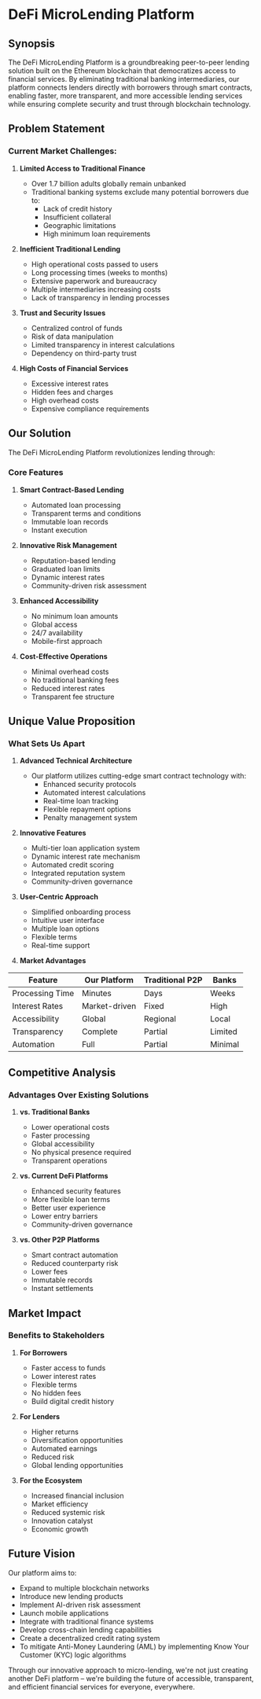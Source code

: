 # DeFi MicroLending Platform

## Synopsis
The DeFi MicroLending Platform is a groundbreaking peer-to-peer lending solution built on the Ethereum blockchain that democratizes access to financial services. By eliminating traditional banking intermediaries, our platform connects lenders directly with borrowers through smart contracts, enabling faster, more transparent, and more accessible lending services while ensuring complete security and trust through blockchain technology.

## Problem Statement

### Current Market Challenges:
1. **Limited Access to Traditional Finance**
   - Over 1.7 billion adults globally remain unbanked
   - Traditional banking systems exclude many potential borrowers due to:
     - Lack of credit history
     - Insufficient collateral
     - Geographic limitations
     - High minimum loan requirements

2. **Inefficient Traditional Lending**
   - High operational costs passed to users
   - Long processing times (weeks to months)
   - Extensive paperwork and bureaucracy
   - Multiple intermediaries increasing costs
   - Lack of transparency in lending processes

3. **Trust and Security Issues**
   - Centralized control of funds
   - Risk of data manipulation
   - Limited transparency in interest calculations
   - Dependency on third-party trust

4. **High Costs of Financial Services**
   - Excessive interest rates
   - Hidden fees and charges
   - High overhead costs
   - Expensive compliance requirements

## Our Solution

The DeFi MicroLending Platform revolutionizes lending through:

### Core Features
1. **Smart Contract-Based Lending**
   - Automated loan processing
   - Transparent terms and conditions
   - Immutable loan records
   - Instant execution

2. **Innovative Risk Management**
   - Reputation-based lending
   - Graduated loan limits
   - Dynamic interest rates
   - Community-driven risk assessment

3. **Enhanced Accessibility**
   - No minimum loan amounts
   - Global access
   - 24/7 availability
   - Mobile-first approach

4. **Cost-Effective Operations**
   - Minimal overhead costs
   - No traditional banking fees
   - Reduced interest rates
   - Transparent fee structure

## Unique Value Proposition

### What Sets Us Apart

1. **Advanced Technical Architecture**
   - Our platform utilizes cutting-edge smart contract technology with:
     - Enhanced security protocols
     - Automated interest calculations
     - Real-time loan tracking
     - Flexible repayment options
     - Penalty management system

2. **Innovative Features**
   - Multi-tier loan application system
   - Dynamic interest rate mechanism
   - Automated credit scoring
   - Integrated reputation system
   - Community-driven governance

3. **User-Centric Approach**
   - Simplified onboarding process
   - Intuitive user interface
   - Multiple loan options
   - Flexible terms
   - Real-time support

4. **Market Advantages**

| Feature | Our Platform | Traditional P2P | Banks |
|---------|--------------|-----------------|-------|
| Processing Time | Minutes | Days | Weeks |
| Interest Rates | Market-driven | Fixed | High |
| Accessibility | Global | Regional | Local |
| Transparency | Complete | Partial | Limited |
| Automation | Full | Partial | Minimal |

## Competitive Analysis

### Advantages Over Existing Solutions

1. **vs. Traditional Banks**
   - Lower operational costs
   - Faster processing
   - Global accessibility
   - No physical presence required
   - Transparent operations

2. **vs. Current DeFi Platforms**
   - Enhanced security features
   - More flexible loan terms
   - Better user experience
   - Lower entry barriers
   - Community-driven governance

3. **vs. Other P2P Platforms**
   - Smart contract automation
   - Reduced counterparty risk
   - Lower fees
   - Immutable records
   - Instant settlements

## Market Impact

### Benefits to Stakeholders

1. **For Borrowers**
   - Faster access to funds
   - Lower interest rates
   - Flexible terms
   - No hidden fees
   - Build digital credit history

2. **For Lenders**
   - Higher returns
   - Diversification opportunities
   - Automated earnings
   - Reduced risk
   - Global lending opportunities

3. **For the Ecosystem**
   - Increased financial inclusion
   - Market efficiency
   - Reduced systemic risk
   - Innovation catalyst
   - Economic growth

## Future Vision

Our platform aims to:
- Expand to multiple blockchain networks
- Introduce new lending products
- Implement AI-driven risk assessment
- Launch mobile applications
- Integrate with traditional finance systems
- Develop cross-chain lending capabilities
- Create a decentralized credit rating system
- To mitigate Anti-Money Laundering (AML) by implementing  Know Your Customer (KYC) logic algorithms 


Through our innovative approach to micro-lending, we're not just creating another DeFi platform – we're building the future of accessible, transparent, and efficient financial services for everyone, everywhere.